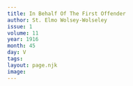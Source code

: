 ```yaml
---
title: In Behalf Of The First Offender
author: St. Elmo Wolsey-Wolseley
issue: 1
volume: 11
year: 1916
month: 45
day: V
tags:
layout: page.njk
image:
---
```





